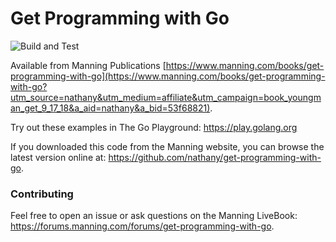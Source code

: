 # Get Programming with Go

![Build and Test](https://github.com/nathany/get-programming-with-go/workflows/Build%20and%20Test/badge.svg)

Available from Manning Publications [https://www.manning.com/books/get-programming-with-go](https://www.manning.com/books/get-programming-with-go?utm_source=nathany&utm_medium=affiliate&utm_campaign=book_youngman_get_9_17_18&a_aid=nathany&a_bid=53f68821).

Try out these examples in The Go Playground: https://play.golang.org

If you downloaded this code from the Manning website, you can browse the latest version online at: https://github.com/nathany/get-programming-with-go.

### Contributing

Feel free to open an issue or ask questions on the Manning LiveBook: https://forums.manning.com/forums/get-programming-with-go.

